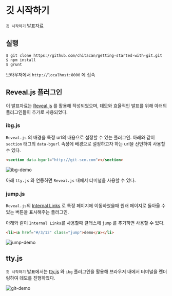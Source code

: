 # 깃 시작하기

`깃 시작하기` 발표자료

## 실행

    $ git clone https://github.com/chitacan/getting-started-with-git.git
    $ npm install
    $ grunt

브라우저에서 `http://localhost:8000` 에 접속

## Reveal.js 플러그인

이 발표자료는 [Reveal.js](https://github.com/hakimel/reveal.js/) 를 활용해 작성되었으며, 데모와 효율적인 발표를 위해 아래의 플러그인들이 추가로 사용되었다.

### ibg.js

`Reveal.js` 의 배경을 특정 url의 내용으로 설정할 수 있는 플러그인. 아래와 같이 `section` 태그의 `data-bgurl` 속성에 배경으로 설정하고자 하는 url을 선언하여 사용할 수 있다.

```html
<section data-bgurl="http://git-scm.com"></section>
```

![ibg-demo](https://raw.github.com/chitacan/getting-started-with-git/master/img/ibg.gif)

아래 `tty.js` 와 연동하면 `Reveal.js` 내에서 터미널을 사용할 수 있다.

### jump.js

`Reveal.js`의 [Internal Links](https://github.com/hakimel/reveal.js/#internal-links) 로 특정 페이지에 이동하였을때 원래 페이지로 돌아올 수 있는 버튼을 표시해주는 플러그인.

아래와 같이 `Internal Links`를 사용할때 클래스에 `jump` 를 추가하면 사용할 수 있다.

```html
<li><a href="#/3/12" class="jump">demo</a></li>
```

![jump-demo](https://raw.github.com/chitacan/getting-started-with-git/master/img/jump.gif)

## tty.js

`깃 시작하기` 발표에서는 [tty.js](https://github.com/chjj/tty.js) 와 `ibg` 플러그인을 활용해 브라우저 내에서 터미널을 렌더링하여 데모를 진행하였다.

![git-demo](https://raw.github.com/chitacan/getting-started-with-git/master/img/git.gif)

